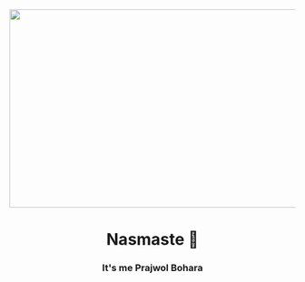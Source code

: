 

<img src="https://user-images.githubusercontent.com/112696988/223184256-0eb33129-bdb3-405d-a92e-6d70196e9820.gif" width="1000" height="350" />
<h1 align="center"> Nasmaste 👋</h1>
<h3 align="center">It's me Prajwol Bohara</h3>

